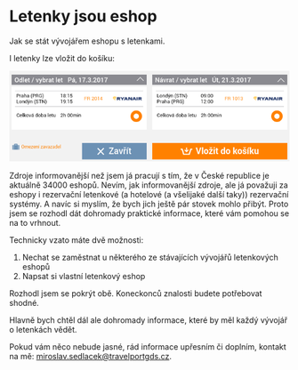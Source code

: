 # Letenky jsou eshop

Jak se stát vývojářem eshopu s letenkami.

I letenky lze vložit do košíku:

![](/assets/letuska-vlozit-do-kosiku.png)

Zdroje informovanější než jsem já pracují s tím, že v České republice je aktuálně 34000 eshopů. Nevím, jak informovanější zdroje, ale já považuji za eshopy i rezervační letenkové \(a hotelové \(a všelijaké další taky\)\) rezervační systémy. A navíc si myslím, že bych jich ještě pár stovek mohlo přibýt. Proto jsem se rozhodl dát dohromady praktické informace, které vám pomohou se na to vrhnout.

Technicky vzato máte dvě možnosti:

1. Nechat se zaměstnat u některého ze stávajících vývojářů letenkových eshopů
2. Napsat si vlastní letenkový eshop

Rozhodl jsem se pokrýt obě. Koneckonců znalosti budete potřebovat shodné.

Hlavně bych chtěl dál ale dohromady informace, které by měl každý vývojář o letenkách vědět.

Pokud vám něco nebude jasné, rád informace upřesním či doplním, kontakt na mě: miroslav.sedlacek@travelportgds.cz.



